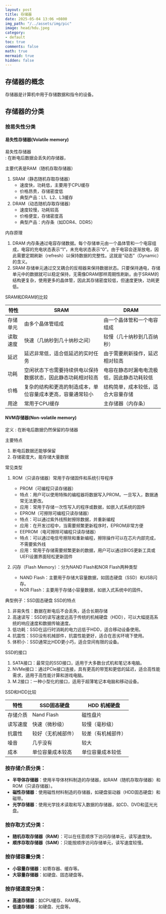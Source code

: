 ```yaml
---
layout: post
title: 存储器
date: 2025-05-04 13:06 +0800
img_path: "/../assets/img/pic"
image: head/hdu.jpeg
category:
- default
toc: true
comments: false
math: true
mermaid: true
hidden: false
---
```


## 存储器的概念

存储器是计算机中用于存储数据和指令的设备。

## 存储器的分类


### 按易失性分类
#### 易失性存储器(Volatile memory)
易失性存储器   
: 在断电后数据会丢失的存储器，

主要代表是RAM（随机存取存储器）
1. SRAM（静态随机存取存储器）
    - 速度快，功耗低，主要用于CPU缓存
    - 价格昂贵，存储密度低
    - 典型产品：L1、L2、L3缓存
2. DRAM（动态随机存取存储器）
    - 速度较慢，功耗较高
    - 价格便宜，存储密度高
    - 典型产品：内存条（如DDR4、DDR5）

内存原理
1. DRAM
内存条通过电容存储数据。每个存储单元由一个晶体管和一个电容组成，电容的充电状态表示“1”，未充电状态表示“0”。由于电容会逐渐放电，因此需要定期刷新（refresh）以保持数据的完整性。这就是“动态”（Dynamic）的含义。
2. SRAM
存储单元通过交叉耦合的反相器来保持数据状态。只要保持通电，存储单元中的数据就可以稳定保持，无需像DRAM那样周期性刷新。由于SRAM的结构更复杂，使用更多的晶体管，因此其存储密度较低，但速度更快，功耗更低。

SRAM和DRAM的比较

| 特性 | SRAM | DRAM |
| --- | --- | --- |
| 存储单元 | 由多个晶体管组成 | 由一个晶体管和一个电容组成 |
| 读取速度 | 快速（几纳秒到几十纳秒之间） | 较慢（几十纳秒到几百纳秒） |
| 延迟 | 延迟非常低，适合低延迟的实时任务 | 由于需要刷新操作，延迟相对较高 |
| 功耗 | 空闲状态下也需要持续供电以保持数据状态，因此静态功耗相对较高| 电容在静态时漏电电流极低，因此静态功耗较低 |
| 价格 | 复杂的结构和更高的制造成本，单位容量成本更高，容量通常较小 | 结构简单，成本较低，适合大容量存储 |
| 用途 | 常用于CPU缓存 | 主存储器（内存条） |




#### NVM存储器(Non-volatile memory)
定义
: 在断电后数据仍然保留的存储器

主要特点
1. 断电后数据还能够保留
2. 存储密度大，能存储大量数据

常见类型
1. ROM（只读存储器）常用于存储固件和系统引导程序
   - PROM（可编程只读存储器）
    - 特点：用户可以使用特殊的编程器将数据写入PROM。一旦写入，数据通常无法更改。
    - 应用：常用于存储一次性写入的程序或数据，如嵌入式系统的固件
   - EPROM（可擦除可编程只读存储器）
    - 特点：可以通过紫外线照射擦除数据，并重新编程
    - 应用：在开发过程中，当需要频繁更新程序时，EPROM非常方便
   - EEPROM（电可擦除可编程只读存储器）
    - 特点：可以通过电信号擦除和重新编程，擦除操作可以在芯片内部完成，不需要紫外线
    - 应用：常用于存储需要频繁更新的数据，用户可以通过BIOS更新工具或UEFI设置界面轻松更新固件

2. 闪存（Flash Memory）：分为NAND Flash和NOR Flash两种类型
   - NAND Flash：主要用于存储大容量数据，如固态硬盘（SSD）和USB闪存。
   - NOR Flash：主要用于存储小容量数据，如嵌入式系统中的固件。

典型例子：SSD固态硬盘
SSD的特点
1. 非易失性：数据在断电后不会丢失，适合长期存储
2. 高速读写：SSD的读写速度远高于传统的机械硬盘（HDD），可以大幅提高系统的响应速度和数据传输速度。
3. 低功耗：SSD在运行时消耗的电力远低于HDD，适合移动设备使用。
4. 抗震性：SSD没有机械部件，抗震性能更好，适合在恶劣环境下使用。
5. 体积小：SSD通常比HDD更小巧，适合空间有限的设备。

SSD的接口
1. SATA接口：最常见的SSD接口，适用于大多数台式机和笔记本电脑。
2. NVMe接口：通过PCIe接口连接，具有更高的带宽和更低的延迟，适合高性能需求，适用于高性能计算和游戏电脑。
3. M.2接口：一种小型化的接口，适用于超薄笔记本电脑和移动设备。


SSD和HDD比较

| 特性 | SSD固态硬盘 | HDD 机械硬盘|
| --- | --- | --- |
| 存储介质 | Nand Flash | 磁性盘片 |
| 读写速度 | 快速（微秒级） | 较慢（毫秒级） |
| 抗震性 | 较好（无机械部件） | 较差（有机械部件） |
| 噪音 | 几乎没有 | 较大 |
| 成本 | 单位容量成本较高 | 单位容量成本较低 |



### **按存储介质分类**：
- **半导体存储器**：使用半导体材料制造的存储器，如RAM（随机存取存储器）和ROM（只读存储器）。
- **磁性存储器**：使用磁性材料制造的存储器，如硬盘驱动器（HDD固态硬盘）和磁带。
- **光学存储器**：使用光学技术读取和写入数据的存储器，如CD、DVD和蓝光光盘。


### **按存取方式分类**：
- **随机存取存储器（RAM）**：可以在任意顺序下访问存储单元，读写速度快。
- **顺序存取存储器（SAM）**：只能按顺序访问存储单元，读写速度较慢。

### **按存储容量分类**：
- **小容量存储器**：如寄存器、缓存等。
- **大容量存储器**：如硬盘、固态硬盘等。


### **按存储速度分类**：
- **高速存储器**：如CPU缓存、RAM等。
- **低速存储器**：如硬盘、光盘等。
